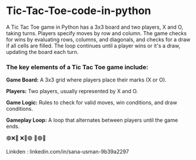 # Tic-Tac-Toe-code-in-python

 A Tic Tac Toe game in Python has a 3x3 board and two players, X and O, taking turns. Players specify moves by row and column. The game checks for wins by evaluating rows, columns, and diagonals, and checks for a draw if all cells are filled. The loop continues until a player wins or it's a draw, updating the board each turn.

### The key elements of a Tic Tac Toe game include:

**Game Board:** A 3x3 grid where players place their marks (X or O).

**Players:** Two players, usually represented by X and O.

**Game Logic:** Rules to check for valid moves, win conditions, and draw conditions.

**Gameplay Loop:** A loop that alternates between players until the game ends.

🟢❌🔵
❌🔵🟢
🔵🟢❌

Linkden : linkedin.com/in/sana-usman-9b39a2297
